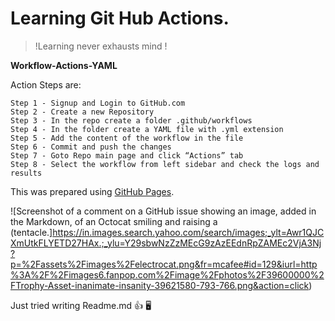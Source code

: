 # Learning Git Hub Actions. 
> !Learning never exhausts mind !
> 
**Workflow-Actions-YAML**

Action Steps are:

```
Step 1 - Signup and Login to GitHub.com 
Step 2 - Create a new Repository 
Step 3 - In the repo create a folder .github/workflows 
Step 4 - In the folder create a YAML file with .yml extension 
Step 5 - Add the content of the workflow in the file 
Step 6 - Commit and push the changes 
Step 7 - Goto Repo main page and click “Actions” tab 
Step 8 - Select the workflow from left sidebar and check the logs and results
```

This was prepared using [GitHub Pages](https://pages.github.com/).

![Screenshot of a comment on a GitHub issue showing an image, added in the Markdown, of an Octocat smiling and raising a (tentacle.]https://in.images.search.yahoo.com/search/images;_ylt=Awr1QJCXmUtkFLYETD27HAx.;_ylu=Y29sbwNzZzMEcG9zAzEEdnRpZAMEc2VjA3Nj?p=%2Fassets%2Fimages%2Felectrocat.png&fr=mcafee#id=129&iurl=http%3A%2F%2Fimages6.fanpop.com%2Fimage%2Fphotos%2F39600000%2FTrophy-Asset-inanimate-insanity-39621580-793-766.png&action=click)


Just tried writing Readme.md :+1: :desktop_computer:
